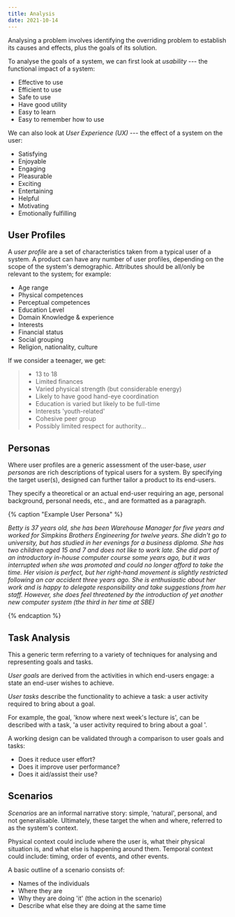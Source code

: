 ```yaml
---
title: Analysis
date: 2021-10-14
---
```


Analysing a problem involves identifying the overriding problem to establish its
causes and effects, plus the goals of its solution.

<!-- more -->

To analyse the goals of a system, we can first look at _usability_ --- the
functional impact of a system:

- Effective to use
- Efficient to use
- Safe to use
- Have good utility
- Easy to learn
- Easy to remember how to use

We can also look at _User Experience (UX)_ --- the effect of a system on the
user:

- Satisfying
- Enjoyable
- Engaging
- Pleasurable
- Exciting
- Entertaining
- Helpful
- Motivating
- Emotionally fulfilling

## User Profiles

A _user profile_ are a set of characteristics taken from a typical user of a
system. A product can have any number of user profiles, depending on the scope
of the system's demographic. Attributes should be all/only be relevant to the
system; for example:

- Age range
- Physical competences
- Perceptual competences
- Education Level
- Domain Knowledge & experience
- Interests
- Financial status
- Social grouping
- Religion, nationality, culture

If we consider a teenager, we get:

> - 13 to 18
> - Limited finances
> - Varied physical strength (but considerable energy)
> - Likely to have good hand-eye coordination
> - Education is varied but likely to be full-time
> - Interests 'youth-related'
> - Cohesive peer group
> - Possibly limited respect for authority…

## Personas

Where user profiles are a generic assessment of the user-base, _user personas_
are rich descriptions of typical users for a system. By specifying the target
user(s), designed can further tailor a product to its end-users.

They specify a theoretical or an actual end-user requiring an age, personal
background, personal needs, etc., and are formatted as a paragraph.

{% caption "Example User Persona" %}

_Betty is 37 years old, she has been Warehouse Manager for five years and worked
for Simpkins Brothers Engineering for twelve years. She didn't go to university,
but has studied in her evenings for a business diploma. She has two children
aged 15 and 7 and does not like to work late. She did part of an introductory
in-house computer course some years ago, but it was interrupted when she was
promoted and could no longer afford to take the time. Her vision is perfect, but
her right-hand movement is slightly restricted following an car accident three
years ago. She is enthusiastic about her work and is happy to delegate
responsibility and take suggestions from her staff. However, she does feel
threatened by the introduction of yet another new computer system (the third in
her time at SBE)_

{% endcaption %}

## Task Analysis

This a generic term referring to a variety of techniques for analysing and
representing goals and tasks.

_User goals_ are derived from the activities in which end-users engage: a state
an end-user wishes to achieve.

_User tasks_ describe the functionality to achieve a task: a user activity
required to bring about a goal.

For example, the goal, 'know where next week's lecture is', can be described
with a task, 'a user activity required to bring about a goal '.

A working design can be validated through a comparison to user goals and tasks:

- Does it reduce user effort?
- Does it improve user performance?
- Does it aid/assist their use?

## Scenarios

_Scenarios_ are an informal narrative story: simple, 'natural', personal, and
not generalisable. Ultimately, these target the when and where, referred to as
the system's context.

Physical context could include where the user is, what their physical situation
is, and what else is happening around them. Temporal context could include:
timing, order of events, and other events.

A basic outline of a scenario consists of:

- Names of the individuals
- Where they are
- Why they are doing 'it' (the action in the scenario)
- Describe what else they are doing at the same time
